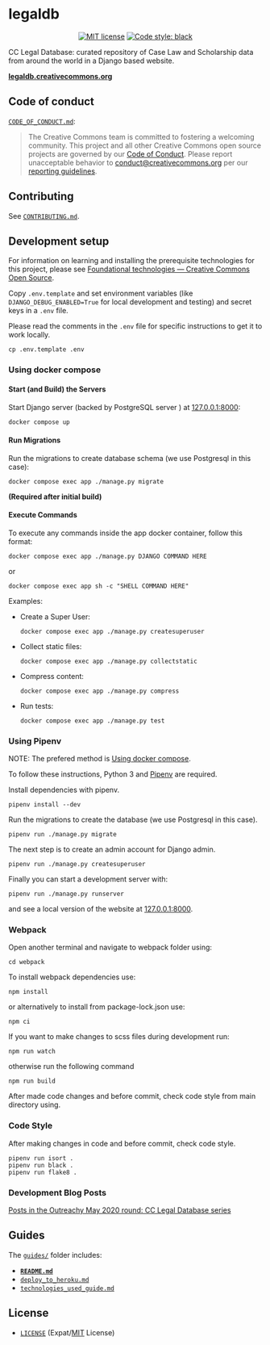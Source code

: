 # legaldb

<p align="center">
    <a href="https://github.com/creativecommons/caselaw/blob/master/LICENSE"><img alt="MIT license" src="https://img.shields.io/github/license/creativecommons/vocabulary.svg?color=brightgreen"/></a>
    <a href="https://github.com/psf/black"><img alt="Code style: black" src="https://img.shields.io/badge/code%20style-black-000000.svg"></a>
</p>

CC Legal Database: curated repository of Case Law and Scholarship data from
around the world in a Django based website.

**[legaldb.creativecommons.org](https://legaldb.creativecommons.org/)**


## Code of conduct

[`CODE_OF_CONDUCT.md`][org-coc]:
> The Creative Commons team is committed to fostering a welcoming community.
> This project and all other Creative Commons open source projects are governed
> by our [Code of Conduct][code_of_conduct]. Please report unacceptable
> behavior to [conduct@creativecommons.org](mailto:conduct@creativecommons.org)
> per our [reporting guidelines][reporting_guide].

[org-coc]: https://github.com/creativecommons/.github/blob/main/CODE_OF_CONDUCT.md
[code_of_conduct]: https://opensource.creativecommons.org/community/code-of-conduct/
[reporting_guide]: https://opensource.creativecommons.org/community/code-of-conduct/enforcement/


## Contributing

See [`CONTRIBUTING.md`][org-contrib].

[org-contrib]: https://github.com/creativecommons/.github/blob/main/CONTRIBUTING.md


## Development setup

For information on learning and installing the prerequisite technologies for this project, please see [Foundational technologies — Creative Commons Open Source][found-tech].

[found-tech]: https://opensource.creativecommons.org/contributing-code/foundational-tech/

Copy `.env.template` and set environment variables (like
`DJANGO_DEBUG_ENABLED=True` for local development and testing) and secret keys
in a `.env` file.

Please read the comments in the `.env` file for specific instructions to get it to work locally.

```shell
cp .env.template .env
```


### Using docker compose


#### Start (and Build) the Servers

Start Django server (backed by PostgreSQL server ) at
[127.0.0.1:8000](http://127.0.0.1:8000/):
```sh
docker compose up
```


#### Run Migrations

Run the migrations to create database schema (we use Postgresql in this case):
```shell
docker compose exec app ./manage.py migrate
```
**(Required after initial build)**


#### Execute Commands

To execute any commands inside the app docker container, follow this format:

```shell
docker compose exec app ./manage.py DJANGO COMMAND HERE
```
or
```shell
docker compose exec app sh -c "SHELL COMMAND HERE"
```

Examples:
- Create a Super User:
    ```shell
    docker compose exec app ./manage.py createsuperuser
    ```
- Collect static files:
    ```shell
    docker compose exec app ./manage.py collectstatic
    ```
- Compress content:
    ```shell
    docker compose exec app ./manage.py compress
    ```
- Run tests:
    ```shell
    docker compose exec app ./manage.py test
    ```


### Using Pipenv

NOTE: The prefered method is [Using docker compose](#using-docker-compose).

To follow these instructions, Python 3 and
[Pipenv](https://pipenv.pypa.io/en/latest/) are required.

Install dependencies with pipenv.
```shell
pipenv install --dev
```

Run the migrations to create the database (we use
Postgresql in this case).
```shell
pipenv run ./manage.py migrate
```

The next step is to create an admin account for Django admin.
```shell
pipenv run ./manage.py createsuperuser
```

Finally you can start a development server with:
```shell
pipenv run ./manage.py runserver
```
and see a local version of the website at
[127.0.0.1:8000](http://127.0.0.1:8000/).


### Webpack

Open another terminal and navigate to webpack folder using:
```shell
cd webpack
```

To install webpack dependencies use:
```shell
npm install
```
or alternatively to install from package-lock.json use:
```shell
npm ci
```

If you want to make changes to scss files during development run:
```shell
npm run watch
```

otherwise run the following command
```shell
npm run build
```

After made code changes and before commit, check code style from main directory using.


### Code Style

After making changes in code and before commit, check code style.
```shell
pipenv run isort .
pipenv run black .
pipenv run flake8 .
```


### Development Blog Posts

[Posts in the Outreachy May 2020 round: CC Legal Database series][blogseries]

[blogseries]: https://opensource.creativecommons.org/blog/entries/legal-database-a-new-beginning/#series


## Guides

The [`guides/`](guides/) folder includes:
- **[`README.md`](guides/README.md)**
- [`deploy_to_heroku.md`](guides/deploy_to_heroku.md)
- [`technologies_used_guide.md`](guides/technologies_used_guide.md)


## License

- [`LICENSE`](LICENSE) (Expat/[MIT][mit] License)

[mit]: http://www.opensource.org/licenses/MIT "The MIT License | Open Source Initiative"
